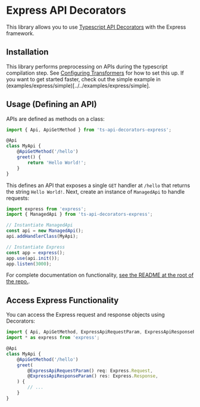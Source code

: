 # Express API Decorators
This library allows you to use [Typescript API Decorators](https://github.com/Mobius5150/ts-api-decorators) with the Express framework.

## Installation
This library performs preprocessing on APIs during the typescript compilation step. See [Configuring Transformers](../../ConfiguringTransformers.md) for how to set this up. If you want to get started faster, check out the simple example in (examples/express/simple)[../../examples/express/simple].

## Usage (Defining an API)
APIs are defined as methods on a class:
```typescript
import { Api, ApiGetMethod } from 'ts-api-decorators-express';

@Api
class MyApi {
	@ApiGetMethod('/hello')
	greet() {
		return 'Hello World!';
	}
}
```

This defines an API that exposes a single `GET` handler at `/hello` that returns the string `Hello World!`. Next, create an instance of `ManagedApi` to handle requests:
```typescript
import express from 'express';
import { ManagedApi } from 'ts-api-decorators-express';

// Instantiate ManagedApi
const api = new ManagedApi();
api.addHandlerClass(MyApi);

// Instantiate Express
const app = express();
app.use(api.init());
app.listen(3000);
```

For complete documentation on functionality, [see the README at the root of the repo.](../../).

## Access Express Functionality
You can access the Express request and response objects using Decorators:
```typescript
import { Api, ApiGetMethod, ExpressApiRequestParam, ExpressApiResponseParam } from 'ts-api-decorators-express';
import * as express from 'express';

@Api
class MyApi {
	@ApiGetMethod('/hello')
	greet(
		@ExpressApiRequestParam() req: Express.Request,
        @ExpressApiResponseParam() res: Express.Response,
	) {
		// ...
	}
}
```
